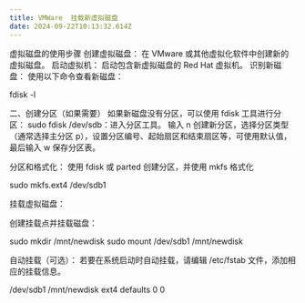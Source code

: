 ```yaml
---
title: VMWare  挂载新虚拟磁盘
date: 2024-09-22T10:13:32.614Z
---
```



虚拟磁盘的使用步骤
创建虚拟磁盘：
在 VMware 或其他虚拟化软件中创建新的虚拟磁盘。
启动虚拟机：
启动包含新虚拟磁盘的 Red Hat 虚拟机。
识别新磁盘：
使用以下命令查看新磁盘：

   fdisk -l



二、创建分区（如果需要）
如果新磁盘没有分区，可以使用 fdisk 工具进行分区：
sudo fdisk /dev/sdb：进入分区工具。
输入 n 创建新分区，选择分区类型（通常选择主分区 p），设置分区编号、起始扇区和结束扇区等，可使用默认值，最后输入 w 保存分区表。

分区和格式化：
使用 fdisk 或 parted 创建分区，并使用 mkfs 格式化

sudo mkfs.ext4 /dev/sdb1

挂载虚拟磁盘：

创建挂载点并挂载磁盘：

sudo mkdir /mnt/newdisk
sudo mount /dev/sdb1 /mnt/newdisk

自动挂载（可选）：
若要在系统启动时自动挂载，请编辑 /etc/fstab 文件，添加相应的挂载信息。

/dev/sdb1  /mnt/newdisk  ext4  defaults  0  0

